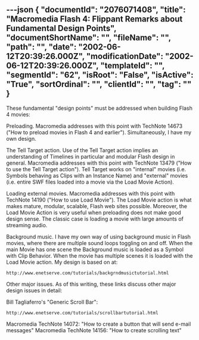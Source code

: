 ---json
{
  "documentId": "2076071408",
  "title": "Macromedia Flash 4: Flippant Remarks about Fundamental Design Points",
  "documentShortName": "",
  "fileName": "",
  "path": "",
  "date": "2002-06-12T20:39:26.000Z",
  "modificationDate": "2002-06-12T20:39:26.000Z",
  "templateId": "",
  "segmentId": "62",
  "isRoot": "False",
  "isActive": "True",
  "sortOrdinal": "",
  "clientId": "",
  "tag": ""
}
---

These fundamental &quot;design points&quot; must be addressed when building Flash 4 movies:

Preloading. Macromedia addresses with this point with TechNote 14673 (&quot;How to preload movies in Flash 4 and earlier&quot;). Simultaneously, I have my own design.

The Tell Target action. Use of the Tell Target action implies an understanding of Timelines in particular and modular Flash design in general. Macromedia addresses with this point with TechNote 13479 (&quot;How to use the Tell Target action&quot;). Tell Target works on &quot;internal&quot; movies (i.e. Symbols behaving as Clips with an Instance Name) and &quot;external&quot; movies (i.e. entire SWF files loaded into a movie via the Load Movie Action).

Loading external movies. Macromedia addresses with this point with TechNote 14190 (&quot;How to use Load Movie&quot;). The Load Movie action is what makes mature, modular, scalable, Flash web sites possible. Moreover, the Load Movie Action is very useful when preloading does not make good design sense. The classic case is loading a movie with large amounts of streaming audio.

Background music. I have my own way of using background music in Flash movies, where there are multiple sound loops toggling on and off. When the main Movie has one scene the Background music is loaded as a Symbol with Clip Behavior. When the movie has multiple scenes it is loaded with the Load Movie action. My design is based on at:

    http://www.enetserve.com/tutorials/backgrndmusictutorial.html

Other major issues. As of this writing, these links discuss other major design issues in detail:

Bill Tagliaferro's &quot;Generic Scroll Bar&quot;:

    http://www.enetserve.com/tutorials/scrollbartutorial.html

Macromedia TechNote 14072: &quot;How to create a button that will send e-mail messages&quot;
Macromedia TechNote 14156: &quot;How to create scrolling text&quot;
